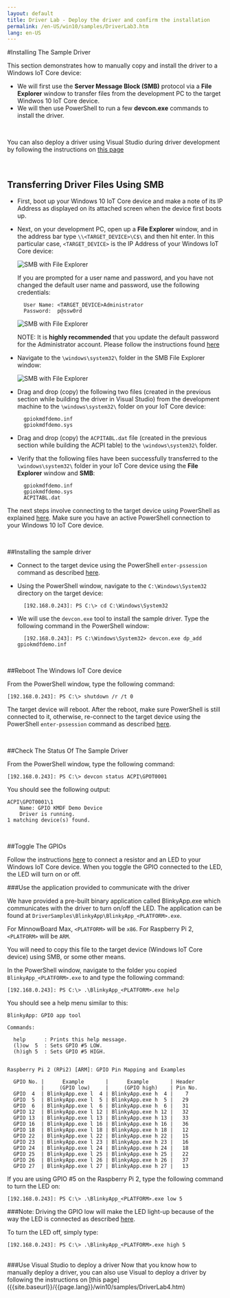 ```yaml
---
layout: default
title: Driver Lab - Deploy the driver and confirm the installation
permalink: /en-US/win10/samples/DriverLab3.htm
lang: en-US
---
```


#Installing The Sample Driver

This section demonstrates how to manually copy and install the driver to a Windows IoT Core device:  
 
* We will first use the **Server Message Block (SMB)** protocol via a **File Explorer** window to transfer files from the development PC to the target Windwos 10 IoT Core device.  
* We will then use PowerShell to run a few **devcon.exe** commands to install the driver.

<br/>

You can also deploy a driver using Visual Studio during driver development by following the instructions on [this page]({{site.baseurl}}/{{page.lang}}/win10/samples/DriverLab4.htm)

<br/>

## Transferring Driver Files Using SMB 

* First, boot up your Windows 10 IoT Core device and make a note of its IP Address as displayed on its attached screen when the device first boots up.

* Next, on your development PC, open up a **File Explorer** window, and in the address bar type `\\<TARGET_DEVICE>\C$\` and then hit enter.  In this particular case, `<TARGET_DEVICE>` is the IP Address of your Windows IoT Core device:

    ![SMB with File Explorer]({{site.baseurl}}/images/DriverLab/smb1.png)

    If you are prompted for a user name and password, and you have not changed the default user name and password, use the following credentials:

        User Name: <TARGET_DEVICE>Administrator
        Password:  p@ssw0rd

    ![SMB with File Explorer]({{site.baseurl}}/images/DriverLab/cred1.png)

    NOTE: It is **highly recommended** that you update the default password for the Administrator account.  Please follow the instructions found [here]({{site.baseurl}}/{{page.lang}}/win10/samples/PowerShell.htm)

* Navigate to the `\windows\system32\` folder in the SMB File Explorer window:

    ![SMB with File Explorer]({{site.baseurl}}/images/DriverLab/smb2.png)

* Drag and drop (copy) the following two files (created in the previous section while building the driver in Visual Studio) from the development machine to the `\windows\system32\` folder on your IoT Core device:

        gpiokmdfdemo.inf
        gpiokmdfdemo.sys

* Drag and drop (copy) the `ACPITABL.dat` file (created in the previous section while building the ACPI table) to the `\windows\system32\` folder.

* Verify that the following files have been successfully transferred to the `\windows\system32\` folder in your IoT Core device using the **File Explorer** window and **SMB**:

        gpiokmdfdemo.inf
        gpiokmdfdemo.sys
        ACPITABL.dat

The next steps involve connecting to the target device using PowerShell as explained [here]({{site.baseurl}}/{{page.lang}}/win10/samples/PowerShell.htm).  Make sure you have an active PowerShell connection to your Windows 10 IoT Core device.

<br/>

##Installing the sample driver

* Connect to the target device using the PowerShell `enter-pssession` command as described [here]({{site.baseurl}}/{{page.lang}}/win10/samples/PowerShell.htm).

* Using the PowerShell window, navigate to the `C:\Windows\System32` directory on the target device:
    
        [192.168.0.243]: PS C:\> cd C:\Windows\System32

* We will use the `devcon.exe` tool to install the sample driver.  Type the following command in the PowerShell window:

        [192.168.0.243]: PS C:\Windows\System32> devcon.exe dp_add gpiokmdfdemo.inf 

<br/>

##Reboot The Windows IoT Core device

From the PowerShell window, type the following command:

    [192.168.0.243]: PS C:\> shutdown /r /t 0

The target device will reboot.  After the reboot, make sure PowerShell is still connected to it, otherwise, re-connect to the target device using the PowerShell `enter-pssession` command as described [here]({{site.baseurl}}/{{page.lang}}/win10/samples/PowerShell.htm).

<br/>

##Check The Status Of The Sample Driver

From the PowerShell window, type the following command:

    [192.168.0.243]: PS C:\> devcon status ACPI\GPOT0001

You should see the following output:

    ACPI\GPOT0001\1
        Name: GPIO KMDF Demo Device
        Driver is running.
    1 matching device(s) found.

<br/>

##Toggle The GPIOs

Follow the instructions [here]({{site.baseurl}}/{{page.lang}}/win10/samples/Blinky.htm) to connect a resistor and an LED to your Windows IoT Core device.  When you toggle the GPIO connected to the LED, the LED will turn on or off. 

###Use the application provided to communicate with the driver

We have provided a pre-built binary application called BlinkyApp.exe which communicates with the driver to turn on/off the LED.  The application can be found at `DriverSamples\BlinkyApp\BlinkyApp_<PLATFORM>.exe`.

For MinnowBoard Max, `<PLATFORM>` will be `x86`.
For Raspberry Pi 2, `<PLATFORM>` will be `ARM`.

You will need to copy this file to the target device (Windows IoT Core device) using SMB, or some other means.

In the PowerShell window, navigate to the folder you copied `BlinkyApp_<PLATFORM>.exe` to and type the following command:

    [192.168.0.243]: PS C:\> .\BlinkyApp_<PLATFORM>.exe help

You should see a help menu similar to this:

    BlinkyApp: GPIO app tool

    Commands:

      help      : Prints this help message.
      (l)ow  5  : Sets GPIO #5 LOW.
      (h)igh 5  : Sets GPIO #5 HIGH.


    Raspberry Pi 2 (RPi2) [ARM]: GPIO Pin Mapping and Examples

      GPIO No. |      Example       |      Example       | Header
               |     (GPIO low)     |     (GPIO high)    | Pin No.
      GPIO  4  | BlinkyApp.exe l  4 | BlinkyApp.exe h  4 |    7
      GPIO  5  | BlinkyApp.exe l  5 | BlinkyApp.exe h  5 |   29
      GPIO  6  | BlinkyApp.exe l  6 | BlinkyApp.exe h  6 |   31
      GPIO 12  | BlinkyApp.exe l 12 | BlinkyApp.exe h 12 |   32
      GPIO 13  | BlinkyApp.exe l 13 | BlinkyApp.exe h 13 |   33
      GPIO 16  | BlinkyApp.exe l 16 | BlinkyApp.exe h 16 |   36
      GPIO 18  | BlinkyApp.exe l 18 | BlinkyApp.exe h 18 |   12
      GPIO 22  | BlinkyApp.exe l 22 | BlinkyApp.exe h 22 |   15
      GPIO 23  | BlinkyApp.exe l 23 | BlinkyApp.exe h 23 |   16
      GPIO 24  | BlinkyApp.exe l 24 | BlinkyApp.exe h 24 |   18
      GPIO 25  | BlinkyApp.exe l 25 | BlinkyApp.exe h 25 |   22
      GPIO 26  | BlinkyApp.exe l 26 | BlinkyApp.exe h 26 |   37
      GPIO 27  | BlinkyApp.exe l 27 | BlinkyApp.exe h 27 |   13

If you are using GPIO #5 on the Raspberry Pi 2, type the following command to turn the LED on:

    [192.168.0.243]: PS C:\> .\BlinkyApp_<PLATFORM>.exe low 5

###Note:
Driving the GPIO low will make the LED light-up because of the way the LED is connected as described [here]({{site.baseurl}}/{{page.lang}}/win10/samples/Blinky.htm).

To turn the LED off, simply type:

    [192.168.0.243]: PS C:\> .\BlinkyApp_<PLATFORM>.exe high 5

<br/>
###Use Visual Studio to deploy a driver
Now that you know how to manually deploy a driver, you can also use Visual to deploy a driver by following the instructions on [this page]({{site.baseurl}}/{{page.lang}}/win10/samples/DriverLab4.htm)	
    
